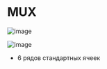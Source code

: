 # MUX

![image](https://user-images.githubusercontent.com/5828819/179271768-5dd595c4-2404-41ab-8102-156ddaff0b83.png)

![image](https://user-images.githubusercontent.com/5828819/179273263-c8c8215e-3e9c-456a-b90b-0e673d17efdd.png)

- 6 рядов стандартных ячеек
